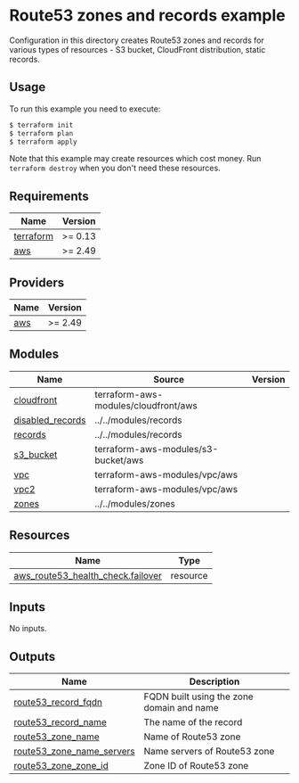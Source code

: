 # Route53 zones and records example

Configuration in this directory creates Route53 zones and records for various types of resources - S3 bucket, CloudFront distribution, static records.

## Usage

To run this example you need to execute:

```bash
$ terraform init
$ terraform plan
$ terraform apply
```

Note that this example may create resources which cost money. Run `terraform destroy` when you don't need these resources.

<!-- BEGINNING OF PRE-COMMIT-TERRAFORM DOCS HOOK -->
## Requirements

| Name | Version |
|------|---------|
| <a name="requirement_terraform"></a> [terraform](#requirement\_terraform) | >= 0.13 |
| <a name="requirement_aws"></a> [aws](#requirement\_aws) | >= 2.49 |

## Providers

| Name | Version |
|------|---------|
| <a name="provider_aws"></a> [aws](#provider\_aws) | >= 2.49 |

## Modules

| Name | Source | Version |
|------|--------|---------|
| <a name="module_cloudfront"></a> [cloudfront](#module\_cloudfront) | terraform-aws-modules/cloudfront/aws |  |
| <a name="module_disabled_records"></a> [disabled\_records](#module\_disabled\_records) | ../../modules/records |  |
| <a name="module_records"></a> [records](#module\_records) | ../../modules/records |  |
| <a name="module_s3_bucket"></a> [s3\_bucket](#module\_s3\_bucket) | terraform-aws-modules/s3-bucket/aws |  |
| <a name="module_vpc"></a> [vpc](#module\_vpc) | terraform-aws-modules/vpc/aws |  |
| <a name="module_vpc2"></a> [vpc2](#module\_vpc2) | terraform-aws-modules/vpc/aws |  |
| <a name="module_zones"></a> [zones](#module\_zones) | ../../modules/zones |  |

## Resources

| Name | Type |
|------|------|
| [aws_route53_health_check.failover](https://registry.terraform.io/providers/hashicorp/aws/latest/docs/resources/route53_health_check) | resource |

## Inputs

No inputs.

## Outputs

| Name | Description |
|------|-------------|
| <a name="output_route53_record_fqdn"></a> [route53\_record\_fqdn](#output\_route53\_record\_fqdn) | FQDN built using the zone domain and name |
| <a name="output_route53_record_name"></a> [route53\_record\_name](#output\_route53\_record\_name) | The name of the record |
| <a name="output_route53_zone_name"></a> [route53\_zone\_name](#output\_route53\_zone\_name) | Name of Route53 zone |
| <a name="output_route53_zone_name_servers"></a> [route53\_zone\_name\_servers](#output\_route53\_zone\_name\_servers) | Name servers of Route53 zone |
| <a name="output_route53_zone_zone_id"></a> [route53\_zone\_zone\_id](#output\_route53\_zone\_zone\_id) | Zone ID of Route53 zone |
<!-- END OF PRE-COMMIT-TERRAFORM DOCS HOOK -->
